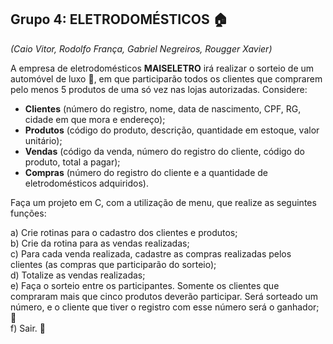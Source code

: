 ## Grupo 4: ELETRODOMÉSTICOS 🏠
*(Caio Vitor, Rodolfo França, Gabriel Negreiros, Rougger Xavier)*

A empresa de eletrodomésticos **MAISELETRO** irá realizar o sorteio de um automóvel de luxo 🚗, em que participarão todos os clientes que comprarem pelo menos 5 produtos de uma só vez nas lojas autorizadas. Considere:

- **Clientes** (número do registro, nome, data de nascimento, CPF, RG, cidade em que mora e endereço);
- **Produtos** (código do produto, descrição, quantidade em estoque, valor unitário);
- **Vendas** (código da venda, número do registro do cliente, código do produto, total a pagar);
- **Compras** (número do registro do cliente e a quantidade de eletrodomésticos adquiridos).

Faça um projeto em C, com a utilização de menu, que realize as seguintes funções:

a) Crie rotinas para o cadastro dos clientes e produtos;  
b) Crie da rotina para as vendas realizadas;  
c) Para cada venda realizada, cadastre as compras realizadas pelos clientes (as compras que participarão do sorteio);  
d) Totalize as vendas realizadas;  
e) Faça o sorteio entre os participantes. Somente os clientes que compraram mais que cinco produtos deverão participar. Será sorteado um número, e o cliente que tiver o registro com esse número será o ganhador; 🎉  
f) Sair. 🚪
